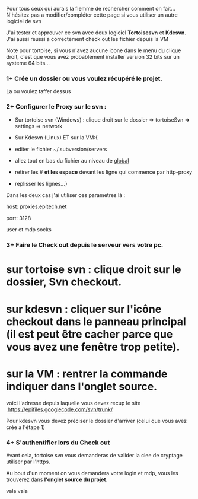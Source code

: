 Pour tous ceux qui aurais la flemme de rechercher comment on fait...
N'hésitez pas a modifier/compléter cette page si vous utiliser un autre logiciel de svn

J'ai tester et approuver ce svn avec deux logiciel **Tortoisesvn** et **Kdesvn**.
J'ai aussi reussi a correctement check out les fichier depuis la VM

Note pour tortoise, si vous n'avez aucune icone dans le menu du clique droit, c'est que vous avez probablement installer version 32 bits sur un systeme 64 bits...

### **1+** Crée un dossier ou vous voulez récupéré le projet. ###

La ou voulez taffer dessus

### **2+** Configurer le Proxy sur le svn : ###

- Sur tortoise svn (Windows) : clique droit sur le dossier => tortoiseSvn => settings => network


- Sur Kdesvn (Linux) ET sur la VM:{

+ editer le fichier ~/.subversion/servers

+ allez tout en bas du fichier au niveau de [global](global.md)

+ retirer les # **et les espace** devant les ligne qui commence par http-proxy

+ replisser les lignes...}



Dans les deux cas j'ai utiliser ces parametres là :

host: proxies.epitech.net

port: 3128

user et mdp socks

### **3+** Faire le Check out depuis le serveur vers votre pc. ###

#  sur tortoise svn : clique droit sur le dossier, Svn checkout.

#  sur kdesvn : cliquer sur l'icône checkout dans le panneau principal (il est peut être cacher parce que vous avez une fenêtre trop petite).

#  sur la VM : rentrer la commande indiquer dans l'onglet source.

voici l'adresse depuis laquelle vous devez recup le site :https://epifiles.googlecode.com/svn/trunk/

Pour kdesvn vous devez préciser le dossier d'arriver (celui que vous avez crée a l'étape 1)

### **4+** S'authentifier lors du Check out ###

Avant cela, tortoise svn vous demanderas de valider la clee de cryptage utiliser par l'https.

Au bout d'un moment on vous demandera votre login et mdp, vous les trouverez dans **l'onglet source du projet.**

vala vala